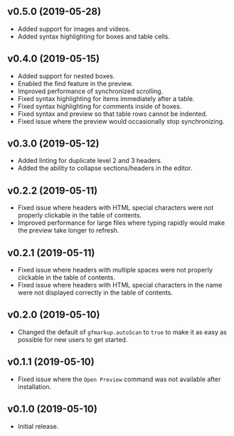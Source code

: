 ## v0.5.0 (2019-05-28)

* Added support for images and videos.
* Added syntax highlighting for boxes and table cells.

## v0.4.0 (2019-05-15)

* Added support for nested boxes.
* Enabled the find feature in the preview.
* Improved performance of synchronized scrolling.
* Fixed syntax highlighting for items immediately after a table.
* Fixed syntax highlighting for comments inside of boxes.
* Fixed syntax and preview so that table rows cannot be indented.
* Fixed issue where the preview would occasionally stop synchronizing.

## v0.3.0 (2019-05-12)

* Added linting for duplicate level 2 and 3 headers.
* Added the ability to collapse sections/headers in the editor.

## v0.2.2 (2019-05-11)

* Fixed issue where headers with HTML special characters were not properly
  clickable in the table of contents.
* Improved performance for large files where typing rapidly would make the
  preview take longer to refresh.

## v0.2.1 (2019-05-11)

* Fixed issue where headers with multiple spaces were not properly clickable
  in the table of contents.
* Fixed issue where headers with HTML special characters in the name were not
  displayed correctly in the table of contents.

## v0.2.0 (2019-05-10)

* Changed the default of `gfmarkup.autoScan` to `true` to make it as easy as
  possible for new users to get started.

## v0.1.1 (2019-05-10)

* Fixed issue where the `Open Preview` command was not available after
  installation.

## v0.1.0 (2019-05-10)

* Initial release.
